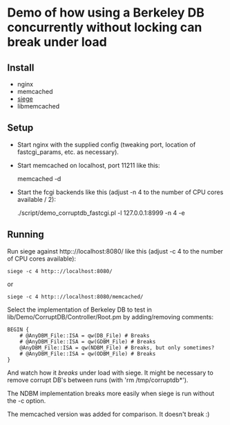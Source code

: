 # Demo of how using a Berkeley DB concurrently without locking can break under load

## Install

* nginx
* memcached
* [siege](http://www.joedog.org/index/siege-home)
* libmemcached

## Setup

* Start nginx with the supplied config (tweaking port, location of fastcgi_params, etc. as necessary).
* Start memcached on localhost, port 11211 like this:

    memcached -d

* Start the fcgi backends like this (adjust -n 4 to the number of CPU cores available / 2):

    ./script/demo_corruptdb_fastcgi.pl -l 127.0.0.1:8999 -n 4 -e
  
## Running

Run siege against http:://localhost:8080/ like this (adjust -c 4 to the number of CPU cores available):

    siege -c 4 http:://localhost:8080/

or

    siege -c 4 http:://localhost:8080/memcached/

Select the implementation of Berkeley DB to test in
lib/Demo/CorruptDB/Controller/Root.pm by adding/removing comments:

    BEGIN {
        # @AnyDBM_File::ISA = qw(DB_File) # Breaks
        # @AnyDBM_File::ISA = qw(GDBM_File) # Breaks
        @AnyDBM_File::ISA = qw(NDBM_File) # Breaks, but only sometimes?
        # @AnyDBM_File::ISA = qw(ODBM_File) # Breaks
    } 
    
And watch how it *breaks* under load with siege. It might be
necessary to remove corrupt DB's between runs (with 'rm
/tmp/corruptdb*').

The NDBM implementation breaks more easily when siege is run
without the -c option.

The memcached version was added for comparison. It doesn't break :)


